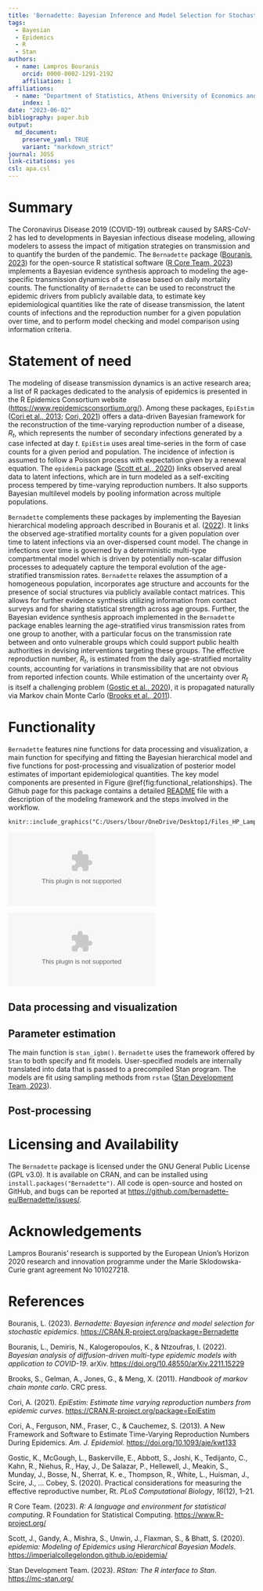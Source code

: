 ```yaml
---
title: 'Bernadette: Bayesian Inference and Model Selection for Stochastic Epidemics in R'
tags:
  - Bayesian
  - Epidemics
  - R
  - Stan
authors:
  - name: Lampros Bouranis
    orcid: 0000-0002-1291-2192
    affiliation: 1
affiliations:
  - name: "Department of Statistics, Athens University of Economics and Business, Athens, Greece"
    index: 1
date: "2023-06-02"
bibliography: paper.bib
output:
  md_document:
    preserve_yaml: TRUE
    variant: "markdown_strict"
journal: JOSS
link-citations: yes
csl: apa.csl
---
```


# Summary

The Coronavirus Disease 2019 (COVID-19) outbreak caused by SARS-CoV-2
has led to developments in Bayesian infectious disease modeling,
allowing modelers to assess the impact of mitigation strategies on
transmission and to quantify the burden of the pandemic. The
`Bernadette` package ([Bouranis, 2023](#ref-bernadette)) for the
open-source R statistical software ([R Core Team, 2023](#ref-rsoft))
implements a Bayesian evidence synthesis approach to modeling the
age-specific transmission dynamics of a disease based on daily mortality
counts. The functionality of `Bernadette` can be used to reconstruct the
epidemic drivers from publicly available data, to estimate key
epidemiological quantities like the rate of disease transmission, the
latent counts of infections and the reproduction number for a given
population over time, and to perform model checking and model comparison
using information criteria.

# Statement of need

The modeling of disease transmission dynamics is an active research
area; a list of R packages dedicated to the analysis of epidemics is
presented in the R Epidemics Consortium website
(<https://www.repidemicsconsortium.org/>). Among these packages,
`EpiEstim` ([Cori et al., 2013](#ref-Cori2013); [Cori,
2021](#ref-epiestim)) offers a data-driven Bayesian framework for the
reconstruction of the time-varying reproduction number of a disease,
*R*<sub>*t*</sub>, which represents the number of secondary infections
generated by a case infected at day *t*. `EpiEstim` uses areal
time-series in the form of case counts for a given period and
population. The incidence of infection is assumed to follow a Poisson
process with expectation given by a renewal equation. The `epidemia`
package ([Scott et al., 2020](#ref-epidemia)) links observed areal data
to latent infections, which are in turn modeled as a self-exciting
process tempered by time-varying reproduction numbers. It also supports
Bayesian multilevel models by pooling information across multiple
populations.

`Bernadette` complements these packages by implementing the Bayesian
hierarchical modeling approach described in Bouranis et al.
([2022](#ref-bouranis)). It links the observed age-stratified mortality
counts for a given population over time to latent infections via an
over-dispersed count model. The change in infections over time is
governed by a deterministic multi-type compartmental model which is
driven by potentially non-scalar diffusion processes to adequately
capture the temporal evolution of the age-stratified transmission rates.
`Bernadette` relaxes the assumption of a homogeneous population,
incorporates age structure and accounts for the presence of social
structures via publicly available contact matrices. This allows for
further evidence synthesis utilizing information from contact surveys
and for sharing statistical strength across age groups. Further, the
Bayesian evidence synthesis approach implemented in the `Bernadette`
package enables learning the age-stratified virus transmission rates
from one group to another, with a particular focus on the transmission
rate between and onto vulnerable groups which could support public
health authorities in devising interventions targeting these groups. The
effective reproduction number, *R*<sub>*t*</sub>, is estimated from the
daily age-stratified mortality counts, accounting for variations in
transmissibility that are not obvious from reported infection counts.
While estimation of the uncertainty over *R*<sub>*t*</sub> is itself a
challenging problem ([Gostic et al., 2020](#ref-gostic)), it is
propagated naturally via Markov chain Monte Carlo ([Brooks et al.,
2011](#ref-brooks)).

# Functionality

<!-- See https://imperialcollegelondon.github.io/epidemia/articles/model-introduction.html -->
<!-- - Bayesian evidence synthesis -->
<!-- Generative model + figure. Connect this to the main functions -->
<!-- - Description of main functions -->
<!-- - Stan -->
<!-- - Information criteria with loo. -->
<!-- The probabilistic programming language `Stan` [@carpenter2017stan] has been used extensively to specify and fit Bayesian models for disease transmission during the Covid-19 pandemic.  -->
<!-- Examples analyses include Flaxman et al. (2020), Hauser et al. (2020) and Doremalen et al. (2020).  -->

`Bernadette` features nine functions for data processing and
visualization, a main function for specifying and fitting the Bayesian
hierarchical model and five functions for post-processing and
visualization of posterior model estimates of important epidemiological
quantities. The key model components are presented in Figure
@ref{fig:functional\_relationships}. The Github page for this package
contains a detailed
[README](https://github.com/bernadette-eu/Bernadette/blob/master/README.md)
file with a description of the modeling framework and the steps involved
in the workflow.

    knitr::include_graphics("C:/Users/lbour/OneDrive/Desktop1/Files_HP_Lampros/Academic/Post_Doctoral_Researcher/1_Marie_Curie_PostDoc/8_BERNADETTE/8_Package/bernadette/paper/Data_generating_mechanism_eps.eps")

![Functional relationships between data sources (rectangles), modeled
outputs (ovals) and parameters
(hexagons)](Data_generating_mechanism_eps.eps)

![Functional relationships between data sources (rectangles), modeled
outputs (ovals) and parameters
(hexagons).](Data_generating_mechanism_eps.eps)

## Data processing and visualization

## Parameter estimation

The main function is `stan_igbm()`. `Bernadette` uses the framework
offered by `Stan` to both specify and fit models. User-specified models
are internally translated into data that is passed to a precompiled Stan
program. The models are fit using sampling methods from `rstan` ([Stan
Development Team, 2023](#ref-rstan)).

## Post-processing

# Licensing and Availability

The `Bernadette` package is licensed under the GNU General Public
License (GPL v3.0). It is available on CRAN, and can be installed using
`install.packages("Bernadette")`. All code is open-source and hosted on
GitHub, and bugs can be reported at
<https://github.com/bernadette-eu/Bernadette/issues/>.

# Acknowledgements

Lampros Bouranis’ research is supported by the European Union’s Horizon
2020 research and innovation programme under the Marie Sklodowska-Curie
grant agreement No 101027218.

# References

Bouranis, L. (2023). *Bernadette: Bayesian inference and model selection
for stochastic epidemics*.
<https://CRAN.R-project.org/package=Bernadette>

Bouranis, L., Demiris, N., Kalogeropoulos, K., & Ntzoufras, I. (2022).
*<span class="nocase">Bayesian analysis of diffusion-driven multi-type
epidemic models with application to COVID-19</span>*. arXiv.
<https://doi.org/10.48550/arXiv.2211.15229>

Brooks, S., Gelman, A., Jones, G., & Meng, X. (2011). *Handbook of
markov chain monte carlo*. CRC press.

Cori, A. (2021). *EpiEstim: Estimate time varying reproduction numbers
from epidemic curves*. <https://CRAN.R-project.org/package=EpiEstim>

Cori, A., Ferguson, NM., Fraser, C., & Cauchemez, S. (2013). <span
class="nocase">A New Framework and Software to Estimate Time-Varying
Reproduction Numbers During Epidemics</span>. *Am. J. Epidemiol.*
<https://doi.org/10.1093/aje/kwt133>

Gostic, K., McGough, L., Baskerville, E., Abbott, S., Joshi, K.,
Tedijanto, C., Kahn, R., Niehus, R., Hay, J., De Salazar, P., Hellewell,
J., Meakin, S., Munday, J., Bosse, N., Sherrat, K. e., Thompson, R.,
White, L., Huisman, J., Scire, J., … Cobey, S. (2020). <span
class="nocase">Practical considerations for measuring the effective
reproductive number, Rt</span>. *PLoS Computational Biology*, *16*(12),
1–21.

R Core Team. (2023). *R: A language and environment for statistical
computing*. R Foundation for Statistical Computing.
<https://www.R-project.org/>

Scott, J., Gandy, A., Mishra, S., Unwin, J., Flaxman, S., & Bhatt, S.
(2020). *<span class="nocase">epidemia: Modeling of Epidemics using
Hierarchical Bayesian Models</span>*.
<https://imperialcollegelondon.github.io/epidemia/>

Stan Development Team. (2023). *RStan: The R interface to Stan*.
<https://mc-stan.org/>
